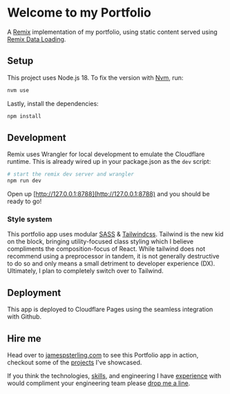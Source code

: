 # Welcome to my Portfolio

A [Remix](https://remix.run) implementation of my portfolio, using static content served using [Remix Data Loading](https://remix.run/docs/en/main/guides/data-loading).

## Setup

This project uses Node.js 18. To fix the version with [Nvm](https://github.com/nvm-sh/nvm), run:

```sh
nvm use
```

Lastly, install the dependencies:

```sh
npm install
```

## Development

Remix uses Wrangler for local development to emulate the Cloudflare runtime. This is already wired up in your package.json as the `dev` script:

```sh
# start the remix dev server and wrangler
npm run dev
```

Open up [http://127.0.0.1:8788](http://127.0.0.1:8788) and you should be ready to go!

### Style system

This portfolio app uses modular [SASS](https://sass-lang.com/) & [Tailwindcss](https://tailwindcss.com/). Tailwind is the new kid on the block, bringing utility-focused class styling which I believe compliments the composition-focus of React. While tailwind does not recommend using a preprocessor in tandem, it is not generally destructive to do so and only means a small detriment to developer experience (DX). Ultimately, I plan to completely switch over to Tailwind.

## Deployment

This app is deployed to Cloudflare Pages using the seamless integration with Github.

## Hire me

Head over to [jamespsterling.com](https://jamespsterling.com/) to see this Portfolio app in action, checkout some of the [projects](https://jamespsterling.com/projects) I've showcased.

If you think the technologies, [skills](https://jamespsterling.com/#skills), and engineering I have [experience](https://jamespsterling.com/#experience) with would compliment your engineering team please [drop me a line](https://jamespsterling.com/contact).
